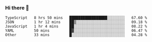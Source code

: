 ### Hi there 👋

<!--START_SECTION:waka-->
```text
TypeScript   8 hrs 50 mins   █████████████████░░░░░░░░   67.60 % 
JSON         1 hr 12 mins    ██▒░░░░░░░░░░░░░░░░░░░░░░   09.18 % 
JavaScript   1 hr 4 mins     ██░░░░░░░░░░░░░░░░░░░░░░░   08.22 % 
YAML         50 mins         █▓░░░░░░░░░░░░░░░░░░░░░░░   06.47 % 
Other        33 mins         █░░░░░░░░░░░░░░░░░░░░░░░░   04.28 % 
```
<!--END_SECTION:waka-->

<!--
**arlenxuzj/arlenxuzj** is a ✨ _special_ ✨ repository because its `README.md` (this file) appears on your GitHub profile.

Here are some ideas to get you started:

- 🔭 I’m currently working on ...
- 🌱 I’m currently learning ...
- 👯 I’m looking to collaborate on ...
- 🤔 I’m looking for help with ...
- 💬 Ask me about ...
- 📫 How to reach me: ...
- 😄 Pronouns: ...
- ⚡ Fun fact: ...
-->

